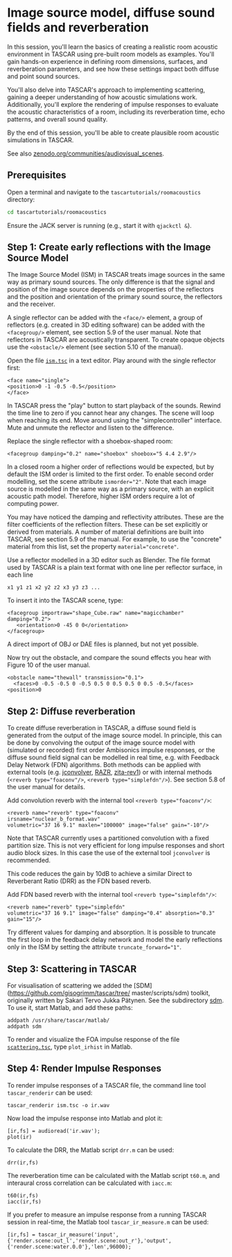 # Image source model, diffuse sound fields and reverberation

In this session, you'll learn the basics of creating a realistic room acoustic environment in TASCAR using pre-built room models as examples. You'll gain hands-on experience in defining room dimensions, surfaces, and reverberation parameters, and see how these settings impact both diffuse and point sound sources.

You'll also delve into TASCAR's approach to implementing scattering, gaining a deeper understanding of how acoustic simulations work. Additionally, you'll explore the rendering of impulse responses to evaluate the acoustic characteristics of a room, including its reverberation time, echo patterns, and overall sound quality.

By the end of this session, you'll be able to create plausible room acoustic simulations in TASCAR.

See also [zenodo.org/communities/audiovisual_scenes](https://zenodo.org/communities/audiovisual_scenes/).


## Prerequisites

Open a terminal and navigate to the `tascartutorials/roomacoustics` directory:
```bash
cd tascartutorials/roomacoustics
```

Ensure the JACK server is running (e.g., start it with `qjackctl &`).

## Step 1: Create early reflections with the Image Source Model

The Image Source Model (ISM) in TASCAR treats image sources in the same way as primary sound sources. The only difference is that the signal and position of the image source depends on the properties of the reflectors and the position and orientation of the primary sound source, the reflectors and the receiver.

A single reflector can be added with the `<face/>` element, a group of reflectors (e.g. created in 3D editing software) can be added with the `<facegroup/>` element, see section 5.9 of the user manual.  Note that reflectors in TASCAR are acoustically transparent. To create opaque objects use the `<obstacle/>` element (see section 5.10 of the manual).

Open the file [`ism.tsc`](ism.tsc) in a text editor. Play around with the single reflector first:

```
<face name="single">
<position>0 -1 -0.5 -0.5</position>
</face>
```

In TASCAR press the "play" button to start playback of the sounds. Rewind the time line to zero if you cannot hear any changes. The scene will loop when reaching its end.
Move around using the "simplecontroller" interface. Mute and unmute the reflector and listen to the difference.

Replace the single reflector with a shoebox-shaped room:

```
<facegroup damping="0.2" name="shoebox" shoebox="5 4.4 2.9"/>
```

In a closed room a higher order of reflections would be expected, but by default the ISM order is limited to the first order. To enable second order modelling, set the scene attribute `ismorder="2"`. Note that each image source is modelled in the same way as a primary source, with an explicit acoustic path model. Therefore, higher ISM orders require a lot of computing power.

You may have noticed the damping and reflectivity attributes. These are the filter coefficients of the reflection filters. These can be set explicitly or derived from materials. A number of material definitions are built into TASCAR, see section 5.9 of the manual. For example, to use the "concrete" material from this list, set the property `material="concrete"`.


Use a reflector modelled in a 3D editor such as Blender. The file format used by TASCAR is a plain text format with one line per reflector surface, in each line

```
x1 y1 z1 x2 y2 z2 x3 y3 z3 ...
```
To insert it into the TASCAR scene, type:
```
<facegroup importraw="shape_Cube.raw" name="magicchamber" damping="0.2">
   <orientation>0 -45 0 0</orientation>
</facegroup>
```
A direct import of OBJ or DAE files is planned, but not yet possible.

Now try out the obstacle, and compare the sound effects you hear with Figure 10 of the user
manual.
```
<obstacle name="thewall" transmission="0.1">
  <faces>0 -0.5 -0.5 0 -0.5 0.5 0 0.5 0.5 0 0.5 -0.5</faces>
<position>0
```

## Step 2: Diffuse reverberation

To create diffuse reverberation in TASCAR, a diffuse sound field is generated from the output of the image source model. In principle, this can be done by convolving the output of the image source model with (simulated or recorded) first order Ambisonics impulse responses, or the diffuse sound field signal can be modelled in real time, e.g. with Feedback Delay Network (FDN) algorithms. Both methods can be applied with external tools (e.g. [jconvolver](https://kokkinizita.linuxaudio.org/papers/aella.pdf), [RAZR](https://medi.uni-oldenburg.de/razr/), [zita-rev1](https://kokkinizita.linuxaudio.org/linuxaudio/zita-rev1-doc/quickguide.html)) or with internal methods (`<reverb type="foaconv"/>`, `<reverb type="simplefdn"/>`). See section 5.8 of the user manual for details.

Add convolution reverb with the internal tool
`<reverb type="foaconv"/>`:
```
<reverb name="reverb" type="foaconv"
irsname="nuclear_b_format.wav"
volumetric="37 16 9.1" maxlen="100000" image="false" gain="-10"/>
```

Note that TASCAR currently uses a partitioned convolution with a fixed partition size.  This is not very efficient for long impulse responses and short audio block sizes. In this case the use of the external tool `jconvolver` is recommended.

This code reduces the gain by 10dB to achieve a similar Direct to Reverberant Ratio (DRR) as the FDN based reverb.


Add FDN based reverb with the internal tool `<reverb type="simplefdn"/>`:
```
<reverb name="reverb" type="simplefdn"
volumetric="37 16 9.1" image="false" damping="0.4" absorption="0.3" gain="15"/>
```

Try different values for damping and absorption. It is possible to truncate the first loop in the feedback delay network and model the early reflections only in the ISM by setting the attribute `truncate_forward="1"`.

## Step 3: Scattering in TASCAR

For visualisation of scattering we added the 
[SDM](https://github.com/gisogrimm/tascar/tree/ master/scripts/sdm) toolkit, originally written by Sakari Tervo Jukka Pätynen. See the subdirectory [sdm](sdm). To use it, start Matlab, and add these paths:
```
addpath /usr/share/tascar/matlab/
addpath sdm
```

To render and visualize the FOA impulse response of the file [`scattering.tsc`](scattering.tsc), type `plot_irhist` in Matlab.

## Step 4: Render Impulse Responses

To render impulse responses of a TASCAR file, the command line tool `tascar_renderir` can be used:

```
tascar_renderir ism.tsc -o ir.wav
```

Now load the impulse response into Matlab and plot it:
```
[ir,fs] = audioread('ir.wav');
plot(ir)
```

To calculate the DRR, the Matlab script `drr.m` can be used:
```
drr(ir,fs)
```

The reverberation time can be calculated with the Matlab script `t60.m`, and interaural cross correlation can be calculated with `iacc.m`:

```
t60(ir,fs)
iacc(ir,fs)
```

If you prefer to measure an impulse response from a running TASCAR session in real-time, the Matlab tool `tascar_ir_measure.m` can be used:
```
[ir,fs] = tascar_ir_measure('input',{'render.scene:out_l','render.scene:out_r'},'output',{'render.scene:water.0.0'},'len',96000);
```
